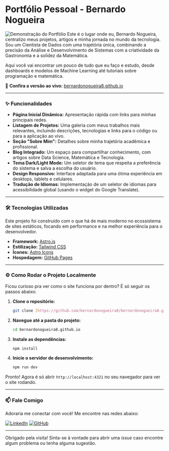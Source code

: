 # Portfólio Pessoal - Bernardo Nogueira
![Demonstração do Portfólio](https://github.com/bernardonogueira8/bernardonogueira8.github.io/blob/main/public/Anima%C3%A7%C3%A3o.gif?raw=true)
Este é o lugar onde eu, Bernardo Nogueira, centralizo meus projetos, artigos e minha jornada no mundo da tecnologia. Sou um Cientista de Dados com uma trajetória única, combinando a precisão da Análise e Desenvolvimento de Sistemas com a criatividade da Gastronomia e a solidez da Matemática.

Aqui você vai encontrar um pouco de tudo que eu faço e estudo, desde dashboards e modelos de Machine Learning até tutoriais sobre programação e matemática.

🚀 **Confira a versão ao vivo:** [bernardonogueira8.github.io](https://bernardonogueira8.github.io/)

---
### ✨ Funcionalidades

* **Página Inicial Dinâmica:** Apresentação rápida com links para minhas principais redes.
* **Listagem de Projetos:** Uma galeria com meus trabalhos mais relevantes, incluindo descrições, tecnologias e links para o código ou para a aplicação ao vivo.
* **Seção "Sobre Mim":** Detalhes sobre minha trajetória acadêmica e profissional.
* **Blog Integrado:** Um espaço para compartilhar conhecimento, com artigos sobre Data Science, Matemática e Tecnologia.
* **Tema Dark/Light Mode:** Um seletor de tema que respeita a preferência do sistema e salva a escolha do usuário.
* **Design Responsivo:** Interface adaptada para uma ótima experiência em desktops, tablets e celulares.
* **Tradução de Idiomas:** Implementação de um seletor de idiomas para acessibilidade global (usando o widget do Google Translate).

---

### 🛠️ Tecnologias Utilizadas

Este projeto foi construído com o que há de mais moderno no ecossistema de sites estáticos, focando em performance e na melhor experiência para o desenvolvedor.

* **Framework:** [Astro.js](https://astro.build/)
* **Estilização:** [Tailwind CSS](https://tailwindcss.com/)
* **Ícones:** [Astro Icons](https://github.com/natemoo-re/astro-icon)
* **Hospedagem:** [GitHub Pages](https://pages.github.com/)

---

### ⚙️ Como Rodar o Projeto Localmente

Ficou curioso pra ver como o site funciona por dentro? É só seguir os passos abaixo:

1.  **Clone o repositório:**
    ```bash
    git clone [https://github.com/bernardonogueira8/bernardonogueira8.github.io.git](https://github.com/bernardonogueira8/bernardonogueira8.github.io.git)
    ```

2.  **Navegue até a pasta do projeto:**
    ```bash
    cd bernardonogueira8.github.io
    ```

3.  **Instale as dependências:**
    ```bash
    npm install
    ```

4.  **Inicie o servidor de desenvolvimento:**
    ```bash
    npm run dev
    ```

Pronto! Agora é só abrir `http://localhost:4321` no seu navegador para ver o site rodando.

---

### 📫 Fale Comigo

Adoraria me conectar com você! Me encontre nas redes abaixo:

[![LinkedIn](https://img.shields.io/badge/LinkedIn-Bernardo_Nogueira-0077B5?style=for-the-badge&logo=linkedin)](https://www.linkedin.com/in/SEU_USUARIO_AQUI/)
[![GitHub](https://img.shields.io/badge/GitHub-bernardonogueira8-181717?style=for-the-badge&logo=github)](https://github.com/bernardonogueira8)

---

Obrigado pela visita! Sinta-se à vontade para abrir uma *issue* caso encontre algum problema ou tenha alguma sugestão.

